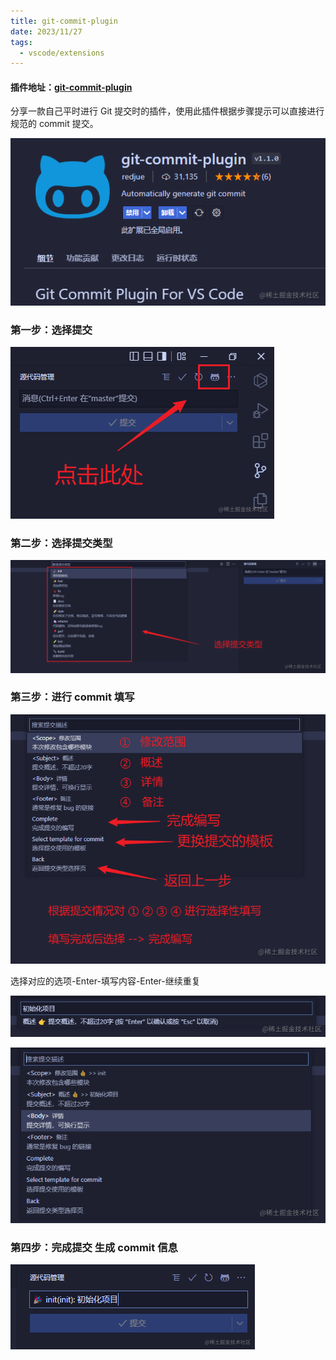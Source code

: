 ```yaml
---
title: git-commit-plugin
date: 2023/11/27
tags:
  - vscode/extensions
---
```


#### 插件地址：[git-commit-plugin](https://marketplace.visualstudio.com/items?itemName=redjue.git-commit-plugin)

分享一款自己平时进行 Git 提交时的插件，使用此插件根据步骤提示可以直接进行规范的 commit 提交。

![AhJindeg-1701079399727](md-images/redjue.git-commit-plugin/AhJindeg-1701079399727.png)

### 第一步：选择提交

![AhJindeg-1701079405956](md-images/redjue.git-commit-plugin/AhJindeg-1701079405956.png)

### 第二步：选择提交类型

![AhJindeg-1701079412095](md-images/redjue.git-commit-plugin/AhJindeg-1701079412095.png)

### 第三步：进行 commit 填写

![AhJindeg-1701079418474](md-images/redjue.git-commit-plugin/AhJindeg-1701079418474.png)

选择对应的选项-Enter-填写内容-Enter-继续重复

![AhJindeg-1701079424922](md-images/redjue.git-commit-plugin/AhJindeg-1701079424922.png)

![AhJindeg-1701079430839](md-images/redjue.git-commit-plugin/AhJindeg-1701079430839.png)

### 第四步：完成提交 生成 commit 信息

![AhJindeg-1701079437654](md-images/redjue.git-commit-plugin/AhJindeg-1701079437654.png)
